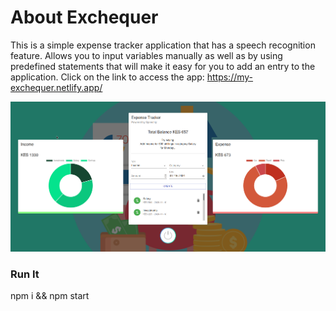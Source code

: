 # About Exchequer
This is a simple expense tracker application that has a speech recognition feature. Allows you to input variables manually as well as by using predefined statements that will make it easy for you to add an entry to the application.
Click on the link to access the app: https://my-exchequer.netlify.app/

![Alt text](/screenshots/my-exchequer.png?raw=true "Exchequer Scrnshot")



### Run It

npm i && npm start

